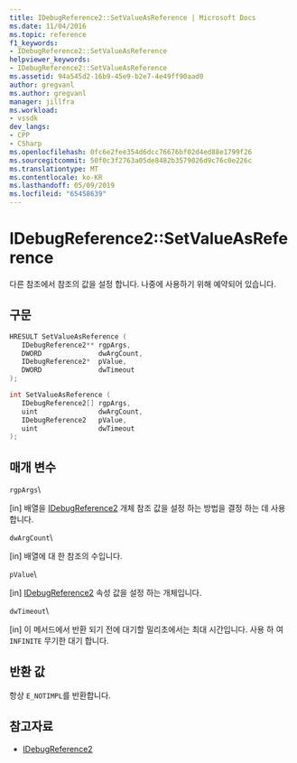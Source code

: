 ```yaml
---
title: IDebugReference2::SetValueAsReference | Microsoft Docs
ms.date: 11/04/2016
ms.topic: reference
f1_keywords:
- IDebugReference2::SetValueAsReference
helpviewer_keywords:
- IDebugReference2::SetValueAsReference
ms.assetid: 94a545d2-16b9-45e9-b2e7-4e49ff90aad0
author: gregvanl
ms.author: gregvanl
manager: jillfra
ms.workload:
- vssdk
dev_langs:
- CPP
- CSharp
ms.openlocfilehash: 0fc6e2fee354d6dcc76676bf02d4ed88e1799f26
ms.sourcegitcommit: 50f0c3f2763a05de8482b3579026d9c76c0e226c
ms.translationtype: MT
ms.contentlocale: ko-KR
ms.lasthandoff: 05/09/2019
ms.locfileid: "65458639"
---
```

# <a name="idebugreference2setvalueasreference"></a>IDebugReference2::SetValueAsReference
다른 참조에서 참조의 값을 설정 합니다. 나중에 사용하기 위해 예약되어 있습니다.

## <a name="syntax"></a>구문

```cpp
HRESULT SetValueAsReference ( 
   IDebugReference2** rgpArgs,
   DWORD              dwArgCount,
   IDebugReference2*  pValue,
   DWORD              dwTimeout
);
```

```cpp
int SetValueAsReference ( 
   IDebugReference2[] rgpArgs,
   uint               dwArgCount,
   IDebugReference2   pValue,
   uint               dwTimeout
);
```

## <a name="parameters"></a>매개 변수
 `rgpArgs`\

 [in] 배열을 [IDebugReference2](../../../extensibility/debugger/reference/idebugreference2.md) 개체 참조 값을 설정 하는 방법을 결정 하는 데 사용 합니다.

 `dwArgCount`\

 [in] 배열에 대 한 참조의 수입니다.

 `pValue`\

 [in] [IDebugReference2](../../../extensibility/debugger/reference/idebugreference2.md) 속성 값을 설정 하는 개체입니다.

 `dwTimeout`\

 [in] 이 메서드에서 반환 되기 전에 대기할 밀리초에서는 최대 시간입니다. 사용 하 여 `INFINITE` 무기한 대기 합니다.

## <a name="return-value"></a>반환 값
 항상 `E_NOTIMPL`를 반환합니다.

## <a name="see-also"></a>참고자료
- [IDebugReference2](../../../extensibility/debugger/reference/idebugreference2.md)